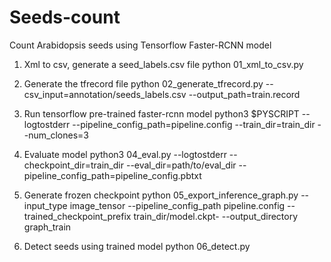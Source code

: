 # Seeds-count
Count Arabidopsis seeds using Tensorflow Faster-RCNN model
1. Xml to csv, generate a seed_labels.csv file 
python 01_xml_to_csv.py

2. Generate the tfrecord file
python 02_generate_tfrecord.py --csv_input=annotation/seeds_labels.csv  --output_path=train.record

3. Run tensorflow pre-trained faster-rcnn model
python3 $PYSCRIPT --logtostderr --pipeline_config_path=pipeline.config --train_dir=train_dir --num_clones=3

4. Evaluate model
python3 04_eval.py --logtostderr --checkpoint_dir=train_dir --eval_dir=path/to/eval_dir --pipeline_config_path=pipeline_config.pbtxt

5. Generate frozen checkpoint
python 05_export_inference_graph.py --input_type image_tensor --pipeline_config_path pipeline.config --trained_checkpoint_prefix train_dir/model.ckpt- --output_directory graph_train

6. Detect seeds using trained model
python 06_detect.py
